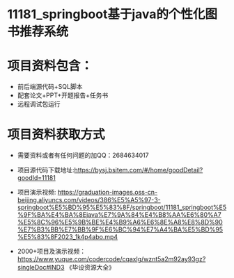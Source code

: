 #  11181_springboot基于java的个性化图书推荐系统
 
# 项目资料包含：
* 前后端源代码+SQL脚本
* 配套论文+PPT+开题报告+任务书
* 远程调试包运行

# 项目资料获取方式
* 需要资料或者有任何问题的加QQ：2684634017
* 项目源代码下载地址:https://bysj.bsitem.com/#/home/goodDetail?goodId=11181

* 项目演示视频:  https://graduation-images.oss-cn-beijing.aliyuncs.com/videos/386%E5%A5%97-3-springboot%E5%BD%95%E5%83%8F/springboot/11181_springboot%E5%9F%BA%E4%BA%8Ejava%E7%9A%84%E4%B8%AA%E6%80%A7%E5%8C%96%E5%9B%BE%E4%B9%A6%E6%8E%A8%E8%8D%90%E7%B3%BB%E7%BB%9F%E6%BC%94%E7%A4%BA%E5%BD%95%E5%83%8F2023_1k4p4abo.mp4



* 2000+项目及演示视频：https://www.yuque.com/codercode/cqaxlg/wznt5a2m92ay93gz?singleDoc#lND3 《毕设资源大全》






